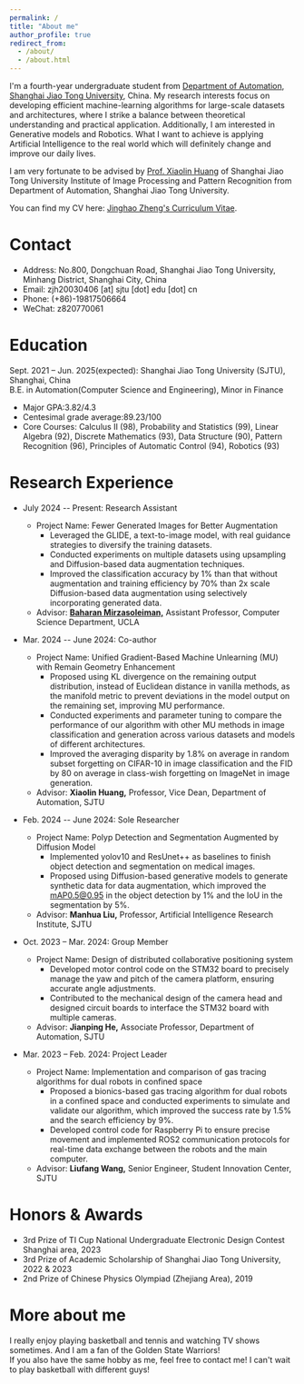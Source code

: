 ```yaml
---
permalink: /
title: "About me"
author_profile: true
redirect_from: 
  - /about/
  - /about.html
---
```


I'm a fourth-year undergraduate student from [Department of Automation](https://automation.sjtu.edu.cn/), [Shanghai Jiao Tong University](https://www.sjtu.edu.cn/), China. My research interests focus on developing efficient machine-learning algorithms for large-scale datasets and architectures, where I strike a balance between theoretical understanding and practical application. Additionally, I am interested in Generative models and Robotics. What I want to achieve is applying Artificial Intelligence to the real world which will definitely change and improve our daily lives.

I am very fortunate to be advised by [Prof. Xiaolin Huang](http://www.pami.sjtu.edu.cn/xiaolin) of Shanghai Jiao Tong University Institute of Image Processing and Pattern Recognition from Department of Automation, Shanghai Jiao Tong University.

You can find my CV here: [Jinghao Zheng's Curriculum Vitae](../assets/CV_zjh_1016.pdf).

Contact
======
* Address: No.800, Dongchuan Road, Shanghai Jiao Tong University, Minhang District, Shanghai City, China
* Email: zjh20030406 [at] sjtu [dot] edu [dot] cn
* Phone: (+86)-19817506664
* WeChat: z820770061

Education
======
Sept. 2021 – Jun. 2025(expected): Shanghai Jiao Tong University (SJTU), Shanghai, China              
B.E. in Automation(Computer Science and Engineering), Minor in Finance
* Major GPA:3.82/4.3
* Centesimal grade average:89.23/100
* Core Courses: Calculus ΙΙ (98), Probability and Statistics (99), Linear Algebra (92), Discrete Mathematics (93),
Data Structure (90), Pattern Recognition (96), Principles of Automatic Control (94), Robotics (93)

Research Experience
======
* July 2024 -- Present: Research Assistant
  * Project Name: Fewer Generated Images for Better Augmentation
    * Leveraged the GLIDE, a text-to-image model, with real guidance strategies to diversify the training datasets.
    * Conducted experiments on multiple datasets using upsampling and Diffusion-based data augmentation techniques.
    * Improved the classification accuracy by 1\% than that without augmentation and training efficiency by 70\% than 2x scale Diffusion-based data augmentation using selectively incorporating generated data.
  * Advisor: [**Baharan Mirzasoleiman,**](https://baharanm.github.io/) Assistant Professor, Computer Science Department, UCLA
 
* Mar. 2024 -- June 2024: Co-author
  * Project Name: Unified Gradient-Based Machine Unlearning (MU) with Remain Geometry Enhancement
    * Proposed using KL divergence on the remaining output distribution, instead of Euclidean distance in vanilla methods, as the manifold metric to prevent deviations in the model output on the remaining set, improving MU performance.
    * Conducted experiments and parameter tuning to compare the performance of our algorithm with other MU methods in image classification and generation across various datasets and models of different architectures.
    * Improved the averaging disparity by 1.8\% on average in random subset forgetting on CIFAR-10 in image classification and the FID by 80 on average in class-wish forgetting on ImageNet in image generation.
  * Advisor: **Xiaolin Huang,** Professor, Vice Dean, Department of Automation, SJTU
    
* Feb. 2024 -- June 2024: Sole Researcher
  * Project Name: Polyp Detection and Segmentation Augmented by Diffusion Model
    * Implemented yolov10 and ResUnet++ as baselines to finish object detection and segmentation on medical images.
    * Proposed using Diffusion-based generative models to generate synthetic data for data augmentation, which improved the mAP0.5@0.95 in the object detection by 1\% and the IoU in the segmentation by 5\%.
  * Advisor: **Manhua Liu,** Professor, Artificial Intelligence Research Institute, SJTU

* Oct. 2023 – Mar. 2024: Group Member
  * Project Name: Design of distributed collaborative positioning system
    * Developed motor control code on the STM32 board to precisely manage the yaw and pitch of the camera platform, ensuring accurate angle adjustments.
    * Contributed to the mechanical design of the camera head and designed circuit boards to interface the STM32 board with multiple cameras.
  * Advisor: **Jianping He,** Associate Professor, Department of Automation, SJTU

* Mar. 2023 – Feb. 2024: Project Leader
  * Project Name: Implementation and comparison of gas tracing algorithms for dual robots in confined space
    * Proposed a bionics-based gas tracing algorithm for dual robots in a confined space and conducted experiments to simulate and validate our algorithm, which improved the success rate by 1.5\% and the search efficiency by 9\%. 
    * Developed control code for Raspberry Pi to ensure precise movement and implemented ROS2 communication protocols for real-time data exchange between the robots and the main computer.
  * Advisor: **Liufang Wang,** Senior Engineer, Student Innovation Center, SJTU
  
Honors & Awards
======
* 3rd Prize of TI Cup National Undergraduate Electronic Design Contest Shanghai area, 2023
* 3rd Prize of Academic Scholarship of Shanghai Jiao Tong University, 2022 & 2023
* 2nd Prize of Chinese Physics Olympiad (Zhejiang Area), 2019

More about me
======
I really enjoy playing basketball and tennis and watching TV shows sometimes. And I am a fan of the Golden State Warriors!  
If you also have the same hobby as me, feel free to contact me! I can't wait to play basketball with different guys!
